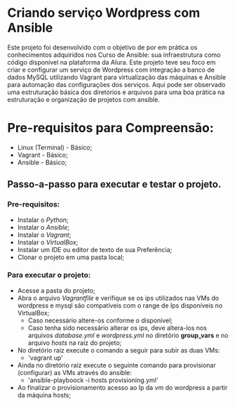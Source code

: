 # Criando serviço Wordpress com Ansible
<p>Este projeto foi desenvolvido com o objetivo de por em prática os conhecimentos adquiridos nos Curso de Ansible: sua infraestrutura como código disponível na plataforma da Alura. Este projeto teve seu foco em criar e configurar um serviço de Wordpress com integração a banco de dados MySQL utilizando Vagrant para virtualização das máquinas e Ansible para automação das configurações dos serviços. Aqui pode ser observado uma estruturação básica dos diretórios e arquivos para uma boa prática na estruturação e organização de projetos com ansible.</p>

# Pre-requisitos para Compreensão:
 - Linux (Terminal) - Básico;
 - Vagrant - Básico;
 - Ansible - Básico;


## Passo-a-passo para executar e testar o projeto.
### Pre-requisitos:
 - Instalar o <i>Python</i>;
 - Instalar o <i>Ansible</i>;
 - Instalar o <i>Vagrant</i>;
 - Instalar o <i>VirtualBox</i>;
 - Instalar um IDE ou editor de texto de sua Preferência;
 - Clonar o projeto em uma pasta local;

### Para executar o projeto:
 - Acesse a pasta do projeto;
 - Abra o arquivo <i>Vagrantfile</i> e verifique se os ips utilizados nas VMs do wordpress e mysql são compatíveis com o range de Ips disponíveis no VirtualBox;
   - Caso necessário altere-os conforme o disponível;
   - Caso tenha sido necessário alterar os ips, deve altera-los nos arquivos <i>database.yml</i> e <i>wordpress.yml</i> no diretório <strong>group_vars</strong> e no arquivo <i>hosts</i> na raiz do projeto;
 - No diretório raiz execute o comando a seguir para subir as duas VMs:
   - 'vagrant up'
 - Ainda no diretório raiz execute o seguinte comando para provisionar (configurar) as VMs através do ansible:
   - 'ansible-playboock -i hosts provisioning.yml'
 - Ao finalizar o provisionamento acesso ao Ip da vm do wordpress a partir da máquina hosts;
